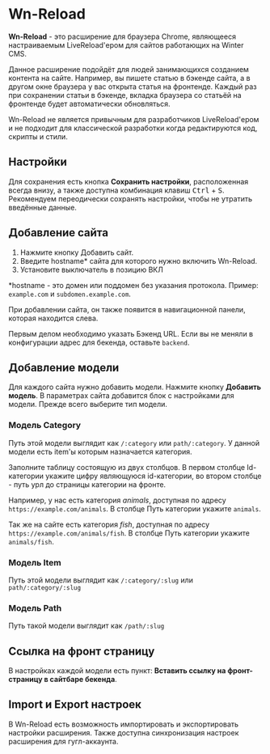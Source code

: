 # Wn-Reload

**Wn-Reload** - это расширение для браузера Chrome, являющееся настраиваемым LiveReload'ером для сайтов работающих на Winter CMS.

Данное расширение подойдёт для людей занимающихся созданием контента на сайте. Например, вы пишете статью в бэкенде сайта, а в другом окне браузера у вас открыта статья на фронтенде. Каждый раз при сохранении статьи в бэкенде, вкладка браузера со статьёй на фронтенде будет автоматически обновляться.

Wn-Reload не является привычным для разработчиков LiveReload'ером и не подходит для классической разработки когда редактируются код, скрипты и стили.

<!-- ## Установка

Маркет Chrome - https://chromewebstore.google.com/detail/ -->

## Настройки

Для сохранения есть кнопка **Сохранить настройки**, расположенная всегда внизу, а также доступна комбинация клавиш <kbd>Ctrl</kbd> + <kbd>S</kbd>. Рекомендуем переодически сохранять настройки, чтобы не утратить введённые данные.

## Добавление сайта

1. Нажмите кнопку Добавить сайт.
2. Введите hostname* сайта для которого нужно включить Wn-Reload.
3. Установите выключатель в позицию ВКЛ

*hostname - это домен или поддомен без указания протокола. Пример: `example.com` и `subdomen.example.com`.

При добавлении сайта, он также появится в навигационной панели, которая находится слева.

Первым делом необходимо указать Бэкенд URL. Если вы не меняли в конфигурации адрес для бекенда, оставьте `backend`.

## Добавление модели

Для каждого сайта нужно добавить модели. Нажмите кнопку **Добавить модель**. В параметрах сайта добавится блок с настройками для модели. Прежде всего выберите тип модели.

### Модель Category

Путь этой модели выглядит как `/:category` или `path/:category`. У данной модели есть item'ы которым назначается категория.

Заполните таблицу состоящую из двух столбцов. В первом столбце Id-категории укажите цифру являющуюся id-категории, во втором столбце - путь урл до страницы категории на фронте.

Например, у нас есть категория _animals_, доступная по адресу `https://example.com/animals`. В столбце Путь категории укажите `animals`.

Так же на сайте есть категория _fish_, доступная по адресу `https://example.com/animals/fish`. В столбце Путь категории укажите `animals/fish`.

### Модель Item

Путь этой модели выглядит как `/:category/:slug` или `path/:category/:slug`

### Модель Path

Путь такой модели выглядит как `/path/:slug`

## Ссылка на фронт страницу

В настройках каждой модели есть пункт: **Вставить ссылку на фронт-страницу в сайтбаре бекенда**.

## Import и Export настроек

В Wn-Reload есть возможность импортировать и экспортировать настройки расширения. Также доступна синхронизация настроек расширения для гугл-аккаунта.
